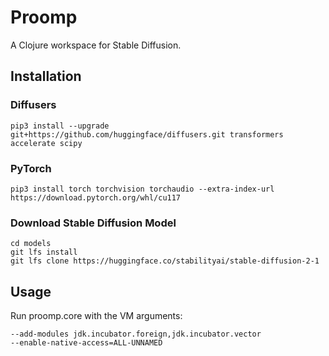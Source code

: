 # Proomp

A Clojure workspace for Stable Diffusion.

## Installation

### Diffusers

    pip3 install --upgrade git+https://github.com/huggingface/diffusers.git transformers accelerate scipy

### PyTorch

    pip3 install torch torchvision torchaudio --extra-index-url https://download.pytorch.org/whl/cu117

### Download Stable Diffusion Model

    cd models
    git lfs install
    git lfs clone https://huggingface.co/stabilityai/stable-diffusion-2-1

## Usage

Run proomp.core with the VM arguments:

    --add-modules jdk.incubator.foreign,jdk.incubator.vector
    --enable-native-access=ALL-UNNAMED
